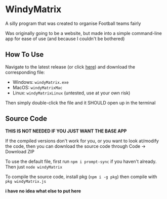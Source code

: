 # WindyMatrix
A silly program that was created to organise Football teams fairly

Was originally going to be a website, but made into a simple command-line app for ease of use (and because I couldn't be bothered)

## How To Use
Navigate to the latest release (or click [here](https://github.com/Tommeeboi/releases)) and download the corresponding file:

- Windows: `windyMatrix.exe`
- MacOS: `windyMatrixMac`
- Linux: `windyMatrixLinux` (untested, use at your own risk)

Then simply double-click the file and it SHOULD open up in the terminal

## Source Code
**THIS IS NOT NEEDED IF YOU JUST WANT THE BASE APP**

If the compiled versions don't work for you, or you want to look at/modify the code, then you can download the source code through Code -> Download ZIP

To use the default file, first run `npm i prompt-sync` if you haven't already. Then just `node windyMatrix`

To compile the source code, install pkg (`npm i -g pkg`) then compile with `pkg windyMatrix.js`

**i have no idea what else to put here**